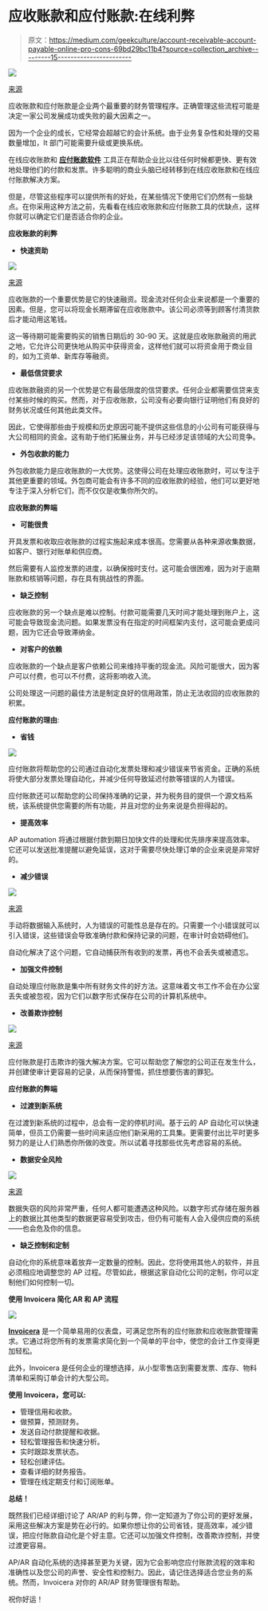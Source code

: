 # 应收账款和应付账款:在线利弊

> 原文：<https://medium.com/geekculture/account-receivable-account-payable-online-pro-cons-69bd29bc11b4?source=collection_archive---------15----------------------->

![](img/7e8c49441e2d890369da1a6fdbfecfb3.png)

[来源](https://www.zoho.com/books/articles/accounts-receivable-accounts-payable-guide.html)

应收账款和应付账款是企业两个最重要的财务管理程序。正确管理这些流程可能是决定一家公司发展成功或失败的最大因素之一。

因为一个企业的成长，它经常会超越它的会计系统。由于业务复杂性和处理的交易数量增加，It 部门可能需要升级或更换系统。

在线应收账款和 [**应付账款软件**](https://www.invoicera.com/accounts-receivable-payable-management.html?utm_source=gp&utm_medium=promotion&utm_campaign=RN) 工具正在帮助企业比以往任何时候都更快、更有效地处理他们的付款和发票。许多聪明的商业头脑已经转移到在线应收账款和在线应付账款解决方案。

但是，尽管这些程序可以提供所有的好处，在某些情况下使用它们仍然有一些缺点。在你采用这种方法之前，先看看在线应收账款和应付账款工具的优缺点，这样你就可以确定它们是否适合你的企业。

**应收账款的利弊**

*   **快速资助**

![](img/41fcd954a11f53b234d34b5fc7abad8c.png)

[来源](https://thestartuplab.in/funding-2021-indian-startups-receive-around-2-billion-funding-in-first-two-months/)

应收账款的一个重要优势是它的快速融资。现金流对任何企业来说都是一个重要的因素。但是，您可以将现金长期滞留在应收账款中。该公司必须等到顾客付清货款后才能动用这笔钱。

这一等待期可能需要购买的销售日期后的 30-90 天。这就是应收账款融资的用武之地，它允许公司更快地从购买中获得资金，这样他们就可以将资金用于商业目的，如为工资单、新库存等融资。

*   **最低信贷要求**

应收账款融资的另一个优势是它有最低限度的信贷要求。任何企业都需要信贷来支付某些时候的购买。然而，对于应收账款，公司没有必要向银行证明他们有良好的财务状况或任何其他此类文件。

因此，它使得那些由于规模和历史原因可能不提供这些信息的小公司有可能获得与大公司相同的资金。这有助于他们拓展业务，并与已经涉足该领域的大公司竞争。

*   **外包收款的能力**

外包收款能力是应收账款的一大优势。这使得公司在处理应收账款时，可以专注于其他更重要的领域。外包商可能会有许多不同的应收账款的经验，他们可以更好地专注于深入分析它们，而不仅仅是收集你所欠的。

**应收账款的弊端**

*   **可能很贵**

开具发票和收取应收账款的过程实施起来成本很高。您需要从各种来源收集数据，如客户、银行对账单和供应商。

然后需要有人监控发票的进度，以确保按时支付。这可能会很困难，因为对于逾期账款和核销等问题，存在具有挑战性的界面。

*   **缺乏控制**

应收账款的另一个缺点是难以控制。付款可能需要几天时间才能处理到账户上，这可能会导致现金流问题。如果发票没有在指定的时间框架内支付，这可能会更成问题，因为它还会导致滞纳金。

*   **对客户的依赖**

应收账款的一个缺点是客户依赖公司来维持平衡的现金流。风险可能很大，因为客户可以付费，也可以不付费，这将影响收入流。

公司处理这一问题的最佳方法是制定良好的信用政策，防止无法收回的应收账款的积累。

**应付账款的理由**:

*   **省钱**

![](img/b9290b6a81030756e917060cb34fea9a.png)

应付账款将帮助您的公司通过自动化发票处理和减少错误来节省资金。正确的系统将使大部分发票处理自动化，并减少任何导致延迟付款等错误的人为错误。

应付账款还可以帮助您的公司保持准确的记录，并为税务目的提供一个源文档系统，该系统提供您需要的所有功能，并且对您的业务来说是负担得起的。

*   **提高效率**

AP automation 将通过根据付款到期日加快文件的处理和优先排序来提高效率。它还可以发送批准提醒以避免延误，这对于需要尽快处理订单的企业来说是非常好的。

*   **减少错误**

![](img/62360493b9bddf972b301b7ec2848e48.png)

[来源](https://www.critigen.com/insights/news-and-blog/utility-network-resolving-data-errors/)

手动将数据输入系统时，人为错误的可能性总是存在的。只需要一个小错误就可以引入错误，这些错误会导致准确付款和保持记录的问题，在审计时会妨碍他们。

自动化解决了这个问题，它自动捕获所有收到的发票，再也不会丢失或被遗忘。

*   **加强文件控制**

自动处理应付账款是集中所有财务文件的好方法。这意味着文书工作不会在办公室丢失或被忽视，因为它们以数字形式保存在公司的计算机系统中。

*   **改善欺诈控制**

![](img/9883b4175dc52ff31dc68678785e0d76.png)

[来源](https://www.inc.com/david-finkel/the-top-20-financial-controls-to-protect-your-company-from-fraud-theft-and-embez.html)

应付账款是打击欺诈的强大解决方案。它可以帮助您了解您的公司正在发生什么，并创建使审计更容易的记录，从而保持警惕，抓住想要伤害的罪犯。

**应付账款的弊端**

*   **过渡到新系统**

在过渡到新系统的过程中，总会有一定的停机时间。基于云的 AP 自动化可以快速简单，但员工仍需要一些时间来适应他们新采用的工具集。更需要付出比平时更多努力的是让人们熟悉你所做的改变。所以试着寻找那些优先考虑容易的系统。

*   **数据安全风险**

![](img/f5609043a155bf87af84089d2ce39575.png)

[来源](https://www.globaltimes.cn/page/202107/1228380.shtml)

数据失窃的风险非常严重，任何人都可能遭遇这种风险。以数字形式存储在服务器上的数据比其他类型的数据更容易受到攻击，但仍有可能有人会入侵供应商的系统——也会危及你的信息。

*   **缺乏控制和定制**

自动化你的系统意味着放弃一定数量的控制。因此，您将使用其他人的软件，并且必须相应地调整您的 AP 过程。尽管如此，根据这家自动化公司的定制，你可以定制他们如何控制一切。

**使用 Invoicera 简化 AR 和 AP 流程**

![](img/134aaaac25e04308e40ffc22784cc2a4.png)

[**Invoicera**](https://www.invoicera.com/?utm_source=gp&utm_medium=promotion&utm_campaign=RN) 是一个简单易用的仪表盘，可满足您所有的应付账款和应收账款管理需求。它通过将您所有的发票需求简化到一个简单的平台中，使您的会计工作变得更加轻松。

此外，Invoicera 是任何企业的理想选择，从小型零售店到需要发票、库存、物料清单和采购订单会计的大型公司。

**使用 Invoicera，您可以:**

*   管理信用和收款。
*   做预算，预测财务。
*   发送自动付款提醒和收据。
*   轻松管理报告和快速分析。
*   实时跟踪发票状态。
*   轻松创建评估。
*   查看详细的财务报告。
*   管理在线定期支付和订阅账单。

**总结！**

既然我们已经详细讨论了 AR/AP 的利与弊，你一定知道为了你公司的更好发展，采用这些解决方案是势在必行的。如果你想让你的公司省钱，提高效率，减少错误，把应付账款自动化是个好主意。它还可以加强文件控制，改善欺诈控制，并使过渡更容易。

AP/AR 自动化系统的选择甚至更为关键，因为它会影响您应付账款流程的效率和准确性以及您公司的声誉、安全性和控制力。因此，请记住选择适合您业务的系统。然而，Invoicera 对你的 AR/AP 财务管理很有帮助。

祝你好运！